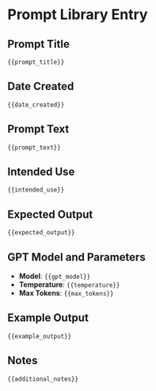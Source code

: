 # Prompt Library Entry

## Prompt Title
`{{prompt_title}}`

## Date Created
`{{date_created}}`

## Prompt Text
```
{{prompt_text}}
```

## Intended Use
`{{intended_use}}`  <!-- Example: Content Creation, Idea Generation, etc. -->

## Expected Output
`{{expected_output}}`  <!-- Brief description of the desired outcome. -->

## GPT Model and Parameters
- **Model**: `{{gpt_model}}`  <!-- Example: GPT-4, GPT-3.5, etc. -->
- **Temperature**: `{{temperature}}`
- **Max Tokens**: `{{max_tokens}}`

## Example Output
```
{{example_output}}
```

## Notes
`{{additional_notes}}`  <!-- Any additional information or tips. -->

